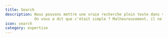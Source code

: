 ```yaml
---
title: Search
description: Nous pouvons mettre une vraie recherche plein texte dans votre application en utilisant Elastic Search.
             On vous a dit que c'était simple ? Malheureusement, il ne suffit pas d'installer pour que tout roule. C'est un peu plus complexe, mais nous pouvons vous aider.
icon: search
category: expertise
---
```

